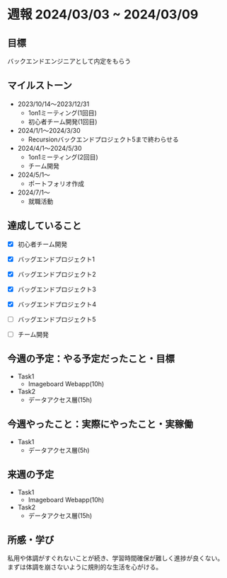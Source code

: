 # 週報 2024/03/03 ~ 2024/03/09

## 目標
バックエンドエンジニアとして内定をもらう

## マイルストーン
- 2023/10/14〜2023/12/31
    - 1on1ミーティング(1回目)
    - 初心者チーム開発(1回目)
- 2024/1/1〜2024/3/30
    - Recursionバックエンドプロジェクト5まで終わらせる
- 2024/4/1〜2024/5/30
    - 1on1ミーティング(2回目)
    - チーム開発
- 2024/5/1〜
    - ポートフォリオ作成
- 2024/7/1〜
    - 就職活動

## 達成していること
- [x] 初心者チーム開発
- [x] バッグエンドプロジェクト1
- [x] バッグエンドプロジェクト2
- [x] バッグエンドプロジェクト3
- [x] バッグエンドプロジェクト4
- [ ] バッグエンドプロジェクト5
- [ ] チーム開発


## 今週の予定：やる予定だったこと・目標
- Task1
  - Imageboard Webapp(10h)
- Task2
  - データアクセス層(15h)
  
## 今週やったこと：実際にやったこと・実稼働
- Task1
  - データアクセス層(5h)
  
## 来週の予定
- Task1
  - Imageboard Webapp(10h)
- Task2
  - データアクセス層(15h)

## 所感・学び
私用や体調がすぐれないことが続き、学習時間確保が難しく進捗が良くない。
まずは体調を崩さないように規則的な生活を心がける。